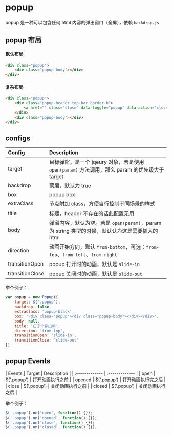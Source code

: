 # popup

popup 是一种可以包含任何 html 内容的弹出窗口（全屏），依赖 `backdrop.js`

## popup 布局

#### 默认布局

```html
<div class="popup">
    <div class="popup-body"></div>
</div>

```

#### 复杂布局

```html
<div class="popup">
    <div class="popup-header top-bar border-b">
        <a href="" class="close" data-toggle="popup" data-action="close"></a>
    </div>
    <div class="popup-body"></div>
</div>

```

## configs

| Config | Description |
| :------------- | :------------- |
| target | 目标弹窗，是一个 jqeury 对象，若是使用 `open(param)` 方法调用，那么 param 的优先级大于 target |
| backdrop | 蒙层，默认为 true |
| box | popup box |
| extraClass | 节点附加 class，方便自行控制不同场景的样式 |
| title | 标题，header 不存在的话此配置无用 |
| body | 弹窗内容，默认为空。若是 `open(param)`，param 为 string 类型的时候，默认认为这是需要插入的 html |
| direction | 动画开始方向，默认 `from-bottom`，可选：`from-top`、`from-left`、`from-right` |
| transitionOpen | popup 打开时的动画，默认是 `slide-in` |
| transitionClose | popup 关闭时的动画，默认是 `slide-out` |

举个例子：

```javascript
var popup = new Popup({
    target: $('.popup'),
    backdrop: false,
    extraClass: 'popup-black',
    box: '<div class="popup"><div class="popup-body"></div></div>',
    body: null,
    title: '日了个穿山甲',
    direction: 'from-top',
    transitionOpen: 'slide-in',
    transitionClose: 'slide-out'
})

```

## popup Events

| Events | Target | Description |
| :------------- | :------------- |
| open       | $('.popup')       | 打开动画执行之前       |
| opened       | $('.popup')      | 打开动画执行完之后       |
| close       | $('.popup')       | 关闭动画执行之前       |
| closed       | $('.popup')       | 关闭动画执行之后       |

举个例子：

```javascript
$('.popup').on('open', function() {});
$('.popup').on('opened', function() {});
$('.popup').on('close', function() {});
$('.popup').on('closed', function() {});

```
